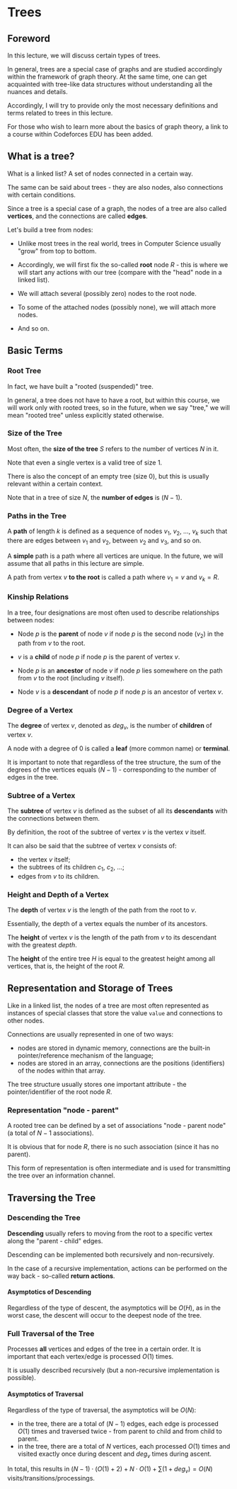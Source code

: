 # Trees

## Foreword

In this lecture, we will discuss certain types of trees.

In general, trees are a special case of graphs and are studied accordingly within the framework of graph theory. At the same time, one can get acquainted with tree-like data structures without understanding all the nuances and details.

Accordingly, I will try to provide only the most necessary definitions and terms related to trees in this lecture.

For those who wish to learn more about the basics of graph theory, a link to a course within Codeforces EDU has been added.

## What is a tree?

What is a linked list? A set of nodes connected in a certain way.

The same can be said about trees - they are also nodes, also connections with certain conditions.

Since a tree is a special case of a graph, the nodes of a tree are also called **vertices**, and the connections are called **edges**.

Let's build a tree from nodes:

- Unlike most trees in the real world, trees in Computer Science usually "grow" from top to bottom.

- Accordingly, we will first fix the so-called **root** node $R$ - this is where we will start any actions with our tree (compare with the "head" node in a linked list).

- We will attach several (possibly zero) nodes to the root node.

- To some of the attached nodes (possibly none), we will attach more nodes.

- And so on.

## Basic Terms

### Root Tree

In fact, we have built a "rooted (suspended)" tree.

In general, a tree does not have to have a root, but within this course, we will work only with rooted trees, so in the future, when we say "tree," we will mean "rooted tree" unless explicitly stated otherwise.

### Size of the Tree

Most often, the **size of the tree** $S$ refers to the number of vertices $N$ in it.

Note that even a single vertex is a valid tree of size $1$.

There is also the concept of an empty tree (size $0$), but this is usually relevant within a certain context.

Note that in a tree of size $N$, the **number of edges** is $(N - 1)$.

### Paths in the Tree

A **path** of length $k$ is defined as a sequence of nodes $v_1$, $v_2$, $\dots$, $v_k$ such that there are edges between $v_1$ and $v_2$, between $v_2$ and $v_3$, and so on.

A **simple** path is a path where all vertices are unique. In the future, we will assume that all paths in this lecture are simple.

A path from vertex $v$ **to the root** is called a path where $v_1 = v$ and $v_k = R$.

### Kinship Relations

In a tree, four designations are most often used to describe relationships between nodes:

- Node $p$ is the **parent** of node $v$ if node $p$ is the second node ($v_2$) in the path from $v$ to the root.
- $v$ is a **child** of node $p$ if node $p$ is the parent of vertex $v$.

- Node $p$ is an **ancestor** of node $v$ if node $p$ lies somewhere on the path from $v$ to the root (including $v$ itself).
- Node $v$ is a **descendant** of node $p$ if node $p$ is an ancestor of vertex $v$.

### Degree of a Vertex

The **degree** of vertex $v$, denoted as $deg_v$, is the number of **children** of vertex $v$.

A node with a degree of $0$ is called a **leaf** (more common name) or **terminal**.

It is important to note that regardless of the tree structure, the sum of the degrees of the vertices equals $(N - 1)$ - corresponding to the number of edges in the tree.

### Subtree of a Vertex

The **subtree** of vertex $v$ is defined as the subset of all its **descendants** with the connections between them.

By definition, the root of the subtree of vertex $v$ is the vertex $v$ itself.

It can also be said that the subtree of vertex $v$ consists of:

- the vertex $v$ itself;
- the subtrees of its children $c_1$, $c_2$, $\dots$;
- edges from $v$ to its children.

### Height and Depth of a Vertex

The **depth** of vertex $v$ is the length of the path from the root to $v$.

Essentially, the depth of a vertex equals the number of its ancestors.

The **height** of vertex $v$ is the length of the path from $v$ to its descendant with the greatest _depth_.

The **height** of the entire tree $H$ is equal to the greatest height among all vertices, that is, the height of the root $R$.

## Representation and Storage of Trees

Like in a linked list, the nodes of a tree are most often represented as instances of special classes that store the value `value` and connections to other nodes.

Connections are usually represented in one of two ways:

- nodes are stored in dynamic memory, connections are the built-in pointer/reference mechanism of the language;
- nodes are stored in an array, connections are the positions (identifiers) of the nodes within that array.

The tree structure usually stores one important attribute - the pointer/identifier of the root node $R$.

### Representation "node - parent"

A rooted tree can be defined by a set of associations "node - parent node" (a total of $N - 1$ associations).

It is obvious that for node $R$, there is no such association (since it has no parent).

This form of representation is often intermediate and is used for transmitting the tree over an information channel.

## Traversing the Tree

### Descending the Tree

**Descending** usually refers to moving from the root to a specific vertex along the "parent - child" edges.

Descending can be implemented both recursively and non-recursively.

In the case of a recursive implementation, actions can be performed on the way back - so-called **return actions**.

#### Asymptotics of Descending

Regardless of the type of descent, the asymptotics will be $O(H)$, as in the worst case, the descent will occur to the deepest node of the tree.

### Full Traversal of the Tree

Processes **all** vertices and edges of the tree in a certain order. It is important that each vertex/edge is processed $O(1)$ times.

It is usually described recursively (but a non-recursive implementation is possible).

#### Asymptotics of Traversal

Regardless of the type of traversal, the asymptotics will be $O(N)$:

- in the tree, there are a total of $(N - 1)$ edges, each edge is processed $O(1)$ times and traversed twice - from parent to child and from child to parent.
- in the tree, there are a total of $N$ vertices, each processed $O(1)$ times and visited exactly once during descent and $deg_v$ times during ascent.

In total, this results in $(N - 1) \cdot (O(1) + 2) + N \cdot O(1) + \sum{(1 + deg_v)} = O(N)$ visits/transitions/processings.